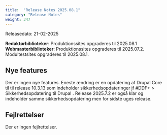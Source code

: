 ```yaml
---
title:  "Release Notes 2025.08.1"
category: "Release Notes"
weight: 347
---
```


Releasedato: 21-02-2025

**Redaktørbiblioteker**: Produktionssites opgraderes til 2025.08.1\
**Webmasterbiblioteker**: Produktionssites opgraderes til 2025.07.2. Modultestsites opgraderes til 2025.08.1.

## Nye features
Der er ingen nye features.
Eneste ændring er en opdatering af Drupal Core til til release 10.3.13 som indeholder sikkerhedsopdateringer jf #DDF+ > Sikkerhedsopdatering til Drupal . Release 2025.7.2 er også klar og indeholder samme sikkerhedsopdatering men for sidste uges release.

## Fejlrettelser
Der er ingen fejlrettelser.
